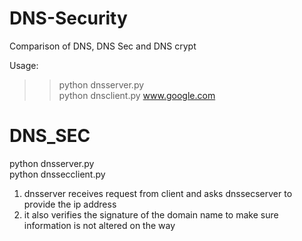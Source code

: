 # DNS-Security
Comparison of DNS, DNS Sec and DNS crypt

Usage:
>>python dnsserver.py<br/>
python dnsclient.py www.google.com


# DNS_SEC
python dnsserver.py<br/>
python dnssecclient.py


1. dnsserver receives request from client and asks dnssecserver to provide the ip address
2. it also verifies the signature of the domain name to make sure information is not altered on the way


